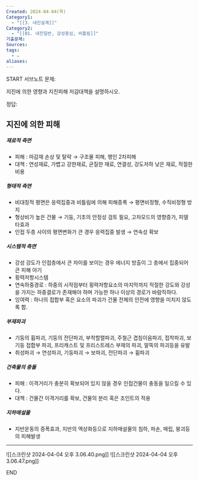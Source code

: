 ```yaml
---
Created: 2024-04-04(목)
Category1:
  - "[[3. 내진설계]]"
Category2:
  - "[[01. 내진일반, 강성중심, 비틀림]]"
기출문제: 
Sources: 
tags:
  - ✏️
aliases:
---
```

START
서브노트
문제:  

지진에 의한 영향과 지진피해 저감대책을 설명하시오.

정답: 

## 지진에 의한 피해

##### 재료적 측면
- 피해 : 마감재 손상 및 탈락 → 구조물 피해, 행인 2차피해
- 대책 : 연성재료, 가볍고 강한재료, 균질한 재료, 연결성, 강도저하 낮은 재료, 적절한 비용
##### 형태적 측면
- 비대칭적 평면은 응력집중과 비틀림에 의해 피해증폭 → 평면비정형, 수직비정형 방지
- 형상비가 높은 건물 → 기둥, 기초의 안정성 검토 필요, 고차모드의 영향증가, 피델타효과
- 인접 두층 사이의 평면변화가 큰 경우 응력집중 발생 → 연속성 확보
##### 시스템적 측면
- 강성 강도가 인접층에서 큰 차이를 보이는 경우 에너지 방출이 그 층에서 집중되어 큰 피해 야기
- 횡력저항시스템
- 연속하중경로 : 하중의 시작점부터 횡력저항요소의 마지막까지 적절한 강도와 강성을 가지는 하중결로가 존재해야 하며 가능한 하나 이상의 경로가 바람직하다.
- 잉여력 : 하나의 접합부 혹은 요소의 파괴가 건물 전체의 안전에 영향을 미치지 않도록 함.
##### 부재파괴
- 기둥의 휨파괴, 기둥의 전단파괴, 부착할렬파괴, 주철근 겹침이음파괴, 접착파괴, 보기둥 접합부 파괴, 프리캐스트 및 프리스트레스 부재의 파괴, 말뚝의 파괴등을 유발
- 취성파괴 → 연성파괴, 기둥파괴 → 보파괴, 전단파괴 → 휨파괴
##### 건축물의 충돌
- 피해 : 이격거리가 충분히 확보되어 있지 않을 경우 인접건물이 충동을 일으킬 수 있다.
- 대책 : 건물간 이격거리를 확보, 건물의 분리 혹은 조인트의 적용
##### 지하매설물
- 지반운동의 증폭효과, 지반의 액상화등으로 지하매설물의 침하, 파손, 매립, 붕괴등의 피해발생
***
![[스크린샷 2024-04-04 오후 3.06.40.png]]
![[스크린샷 2024-04-04 오후 3.06.47.png]]
<!--ID: 1712233553489-->
END

